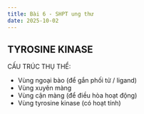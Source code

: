 ```yaml
---
title: Bài 6 - SHPT ung thư
date: 2025-10-02
---
```


## TYROSINE KINASE

CẤU TRÚC THỤ THỂ:

- Vùng ngoại bào (để gắn phối tử / ligand)
- Vùng xuyên màng
- Vùng cận màng (để điều hòa hoạt động)
- Vùng tyrosine kinase (có hoạt tính)
